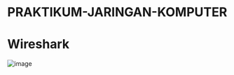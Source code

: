 # PRAKTIKUM-JARINGAN-KOMPUTER  
# Wireshark  


![image](https://github.com/Azzadlyh/PRAKTIKUM-JARINGAN-KOMPUTER/assets/126213404/f26152cd-759b-48c5-9948-850ded2f330a)  
